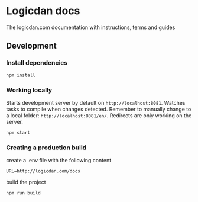 # Logicdan docs

The logicdan.com documentation with instructions, terms and guides

## Development

### Install dependencies

```
npm install
```

### Working locally

Starts development server by default on `http://localhost:8081`. Watches tasks to compile when changes detected.
Remember to manually change to a local folder: `http://localhost:8081/en/`. Redirects are only working on the server.

```
npm start
```

### Creating a production build

create a .env file with the following content

```
URL=http://logicdan.com/docs
```

build the project

```
npm run build
```

